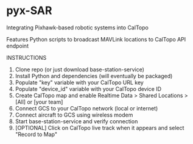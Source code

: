 # pyx-SAR
Integrating Pixhawk-based robotic systems into CalTopo

Features Python scripts to broadcast MAVLink locations to CalTopo API endpoint

INSTRUCTIONS
1. Clone repo (or just download base-station-service)
2. Install Python and dependencies (will eventually be packaged)
3. Populate "key" variable with your CalTopo URL key 
4. Populate "device_id" variable with your CalTopo device ID
5. Create CalTopo map and enable Realtime Data > Shared Locations > [All] or [your team]
6. Connect GCS to your CalTopo network (local or internet)
7. Connect aircraft to GCS using wireless modem
8. Start base-station-service and verify connection
9. [OPTIONAL] Click on CalTopo live track when it appears and select "Record to Map"
